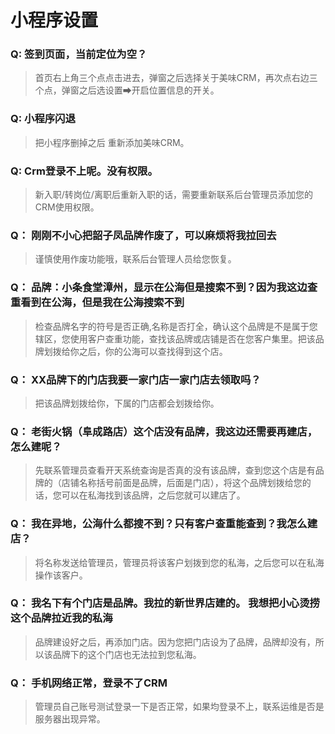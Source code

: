 # 小程序设置
### Q: 签到页面，当前定位为空？
> 首页右上角三个点点击进去，弹窗之后选择关于美味CRM，再次点右边三个点，弹窗之后选设置➡开启位置信息的开关。
> 
### Q: 小程序闪退
> 把小程序删掉之后 重新添加美味CRM。
> 
### Q: Crm登录不上呢。没有权限。
> 新入职/转岗位/离职后重新入职的话，需要重新联系后台管理员添加您的CRM使用权限。
> 
### Q： 刚刚不小心把韶子凤品牌作废了，可以麻烦将我拉回去
> 谨慎使用作废功能哦，联系后台管理人员给您恢复。
> 
### Q： 品牌：小条食堂漳州，显示在公海但是搜索不到？因为我这边查重看到在公海，但是我在公海搜索不到
> 检查品牌名字的符号是否正确,名称是否打全，确认这个品牌是不是属于您辖区，您使用客户查重功能，查找该品牌或店铺是否在您客户集里。把该品牌划拨给你之后，你的公海可以查找得到这个店。
> 
### Q： XX品牌下的门店我要一家门店一家门店去领取吗？
> 把该品牌划拨给你，下属的门店都会划拨给你。
> 
### Q： 老街火锅（阜成路店）这个店没有品牌，我这边还需要再建店，怎么建呢？
> 先联系管理员查看开天系统查询是否真的没有该品牌，查到您这个店是有品牌的（店铺名称括号前面是品牌，后面是门店），将这个品牌划拨给您的话，您可以在私海找到该品牌，之后您就可以建店了。
> 
### Q： 我在异地，公海什么都搜不到？只有客户查重能查到？我怎么建店？
> 将名称发送给管理员，管理员将该客户划拨到您的私海，之后您可以在私海操作该客户。
> 
### Q： 我名下有个门店是品牌。我拉的新世界店建的。 我想把小心烫捞这个品牌拉近我的私海
> 品牌建设好之后，再添加门店。因为您把门店设为了品牌，品牌却没有，所以该品牌下的这个门店也无法拉到您私海。
> 
### Q： 手机网络正常，登录不了CRM
> 管理员自己账号测试登录一下是否正常，如果均登录不上，联系运维是否是服务器出现异常。
> 



